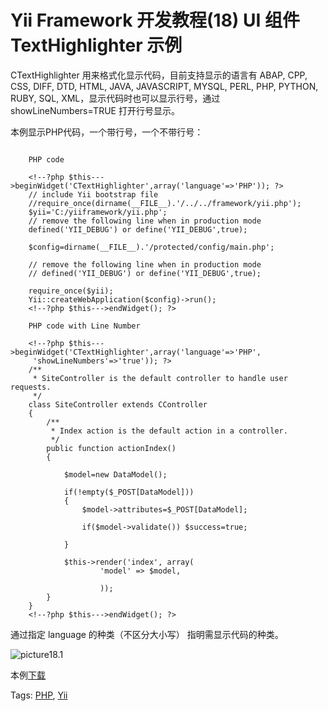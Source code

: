 # Yii Framework 开发教程(18) UI 组件 TextHighlighter 示例

CTextHighlighter 用来格式化显示代码，目前支持显示的语言有 ABAP, CPP, CSS, DIFF, DTD, HTML, JAVA, JAVASCRIPT, MYSQL, PERL, PHP, PYTHON, RUBY, SQL, XML，显示代码时也可以显示行号，通过 showLineNumbers=TRUE 打开行号显示。

本例显示PHP代码，一个带行号，一个不带行号：

```

    PHP code
    
    <!--?php $this--->beginWidget('CTextHighlighter',array('language'=>'PHP')); ?>
    // include Yii bootstrap file
    //require_once(dirname(__FILE__).'/../../framework/yii.php');
    $yii='C:/yiiframework/yii.php';
    // remove the following line when in production mode
    defined('YII_DEBUG') or define('YII_DEBUG',true);
    
    $config=dirname(__FILE__).'/protected/config/main.php';
    
    // remove the following line when in production mode
    // defined('YII_DEBUG') or define('YII_DEBUG',true);
    
    require_once($yii);
    Yii::createWebApplication($config)->run();
    <!--?php $this--->endWidget(); ?>
    
    PHP code with Line Number
    
    <!--?php $this--->beginWidget('CTextHighlighter',array('language'=>'PHP',
     'showLineNumbers'=>'true')); ?>
    /**
     * SiteController is the default controller to handle user requests.
     */
    class SiteController extends CController
    {
    	/**
    	 * Index action is the default action in a controller.
    	 */
    	public function actionIndex()
    	{
    
    		$model=new DataModel();
    
    		if(!empty($_POST[DataModel]))
    		{
    			$model->attributes=$_POST[DataModel];
    
    			if($model->validate()) $success=true;
    
    		}
    
    		$this->render('index', array(
    				'model' => $model,
    
    				));
    	}
    }
    <!--?php $this--->endWidget(); ?>

```

通过指定 language 的种类（不区分大小写） 指明需显示代码的种类。

![picture18.1](images18.1.jpg)

本例[下载](http://www.imobilebbs.com/download/yii/TextHighlighterDemo.zip)

Tags: [PHP](http://www.imobilebbs.com/wordpress/archives/tag/php), [Yii](http://www.imobilebbs.com/wordpress/archives/tag/yii)